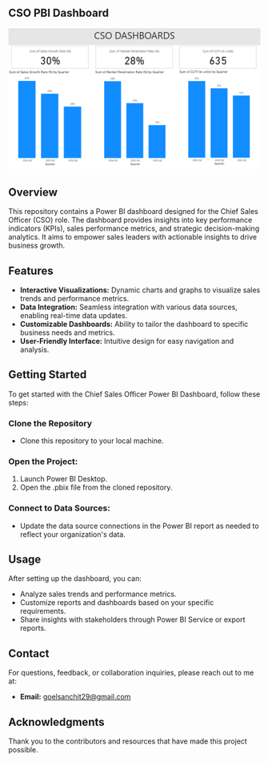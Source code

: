 ## CSO PBI Dashboard
![Dashboard](CSO_PBI_Dashboard.PNG)

## Overview
This repository contains a Power BI dashboard designed for the Chief Sales Officer (CSO) role. The dashboard provides insights into key performance indicators (KPIs), sales performance metrics, and strategic decision-making analytics. It aims to empower sales leaders with actionable insights to drive business growth.

## Features
- **Interactive Visualizations:** Dynamic charts and graphs to visualize sales trends and performance metrics.
- **Data Integration:** Seamless integration with various data sources, enabling real-time data updates.
- **Customizable Dashboards:** Ability to tailor the dashboard to specific business needs and metrics.
- **User-Friendly Interface:** Intuitive design for easy navigation and analysis.

## Getting Started
To get started with the Chief Sales Officer Power BI Dashboard, follow these steps:

### Clone the Repository
- Clone this repository to your local machine.

### Open the Project:
1. Launch Power BI Desktop.
2. Open the .pbix file from the cloned repository.

### Connect to Data Sources:
- Update the data source connections in the Power BI report as needed to reflect your organization's data.

## Usage
After setting up the dashboard, you can:
- Analyze sales trends and performance metrics.
- Customize reports and dashboards based on your specific requirements.
- Share insights with stakeholders through Power BI Service or export reports.

## Contact
For questions, feedback, or collaboration inquiries, please reach out to me at:

- **Email:** goelsanchit29@gmail.com

## Acknowledgments
Thank you to the contributors and resources that have made this project possible.
